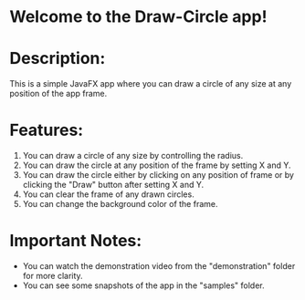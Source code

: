 # Welcome to the Draw-Circle app!

# Description:
This is a simple JavaFX app where you can draw a circle of any size at any position of the app frame.

# Features:
1. You can draw a circle of any size by controlling the radius.
2. You can draw the circle at any position of the frame by setting X and Y.
3. You can draw the circle either by clicking on any position of frame or by clicking the "Draw" button after setting X and Y.
4. You can clear the frame of any drawn circles.
5. You can change the background color of the frame.

# Important Notes:
* You can watch the demonstration video from the "demonstration" folder for more clarity.
* You can see some snapshots of the app in the "samples" folder.
